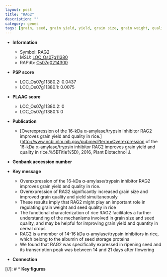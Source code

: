 ```yaml
---
layout: post
title: "RAG2"
description: ""
category: genes
tags: [grain, seed, grain yield, yield, grain size, grain weight, quality, albumin, grain quality]
---
```


* **Information**  
    + Symbol: RAG2  
    + MSU: [LOC_Os07g11380](http://rice.plantbiology.msu.edu/cgi-bin/ORF_infopage.cgi?orf=LOC_Os07g11380)  
    + RAPdb: [Os07g0214300](http://rapdb.dna.affrc.go.jp/viewer/gbrowse_details/irgsp1?name=Os07g0214300)  

* **PSP score**  
    + LOC_Os07g11380.2: 0.0437 
    + LOC_Os07g11380.1: 0.0075 

* **PLAAC score**  
    + LOC_Os07g11380.2: 0 
    + LOC_Os07g11380.1: 0 

* **Publication**  
    + [Overexpression of the 16-kDa α-amylase/trypsin inhibitor RAG2 improves grain yield and quality in rice.](http://www.ncbi.nlm.nih.gov/pubmed?term=Overexpression of the 16-kDa α-amylase/trypsin inhibitor RAG2 improves grain yield and quality in rice.%5BTitle%5D), 2016, Plant Biotechnol J.

* **Genbank accession number**  

* **Key message**  
    + Overexpression of the 16-kDa α-amylase/trypsin inhibitor RAG2 improves grain yield and quality in rice.
    + Overexpression of RAG2 significantly increased grain size and improved grain quality and yield simultaneously
    + These results imply that RAG2 might play an important role in regulating grain weight and seed quality in rice
    + The functional characterization of rice RAG2 facilitates a further understanding of the mechanisms involved in grain size and seed quality, and may be helpful for improving grain yield and quantity in cereal crops
    + RAG2 is a member of 14-16 kDa α-amylase/trypsin inhibitors in rice, which belong to the albumin of seed storage proteins
    + We found that RAG2 was specifically expressed in ripening seed and its transcription peak was between 14 and 21 days after flowering

* **Connection**  

[//]: # * **Key figures**  


